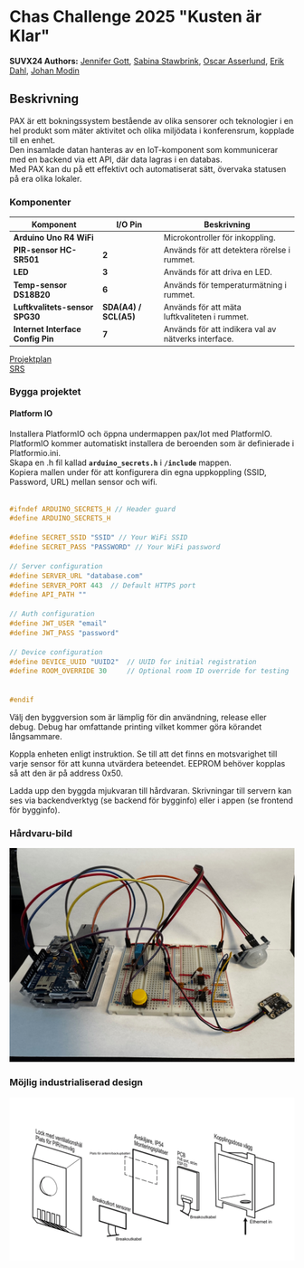 # Chas Challenge 2025 "Kusten är Klar"

**SUVX24 Authors:** [Jennifer Gott](https://github.com/simbachu), [Sabina Stawbrink](https://github.com/binasime), [Oscar Asserlund](https://github.com/NewNamesAreHard), [Erik Dahl](https://github.com/erikdsp), [Johan Modin](https://github.com/bubba-94)  

## Beskrivning

PAX är ett bokningssystem bestående av olika sensorer och teknologier i en hel produkt som mäter aktivitet och olika miljödata i konferensrum, kopplade till en enhet.  
Den insamlade datan hanteras av en IoT-komponent som kommunicerar med en backend via ett API, där data lagras i en databas.  
Med PAX kan du på ett effektivt och automatiserat sätt, övervaka statusen på era olika lokaler.  

### Komponenter

| **Komponent**                     | **I/O Pin**           | **Beskrivning**                                     |
| --------------------------------- | --------------------- | --------------------------------------------------- |
| **Arduino Uno R4 WiFi**           |                       | Microkontroller för inkoppling.                     |
| **PIR-sensor HC-SR501**           | **2**                 | Används för att detektera rörelse i rummet.         |
| **LED**                           | **3**                 | Används för att driva en LED.                       |
| **Temp-sensor DS18B20**           | **6**                 | Används för temperaturmätning i rummet.             |
| **Luftkvalitets-sensor SPG30**    | **SDA(A4) / SCL(A5)** | Används för att mäta luftkvaliteten i rummet.       |
| **Internet Interface Config Pin** | **7**                 | Används för att indikera val av nätverks interface. |

[Projektplan](https://github.com/Kusten-ar-klar-Chas-Challenge-2025/pax/blob/main/Iot/docs/PROJEKTPLAN.md)  
[SRS](https://github.com/Kusten-ar-klar-Chas-Challenge-2025/pax/blob/main/Iot/docs/SRS.md)  

### Bygga projektet

#### Platform IO

Installera PlatformIO och öppna undermappen pax/Iot med PlatformIO.  
PlatformIO kommer automatiskt installera de beroenden som är definierade i Platformio.ini.  
Skapa en .h fil kallad **`arduino_secrets.h`** i **`/include`** mappen.  
Kopiera mallen under för att konfigurera din egna uppkoppling (SSID, Password, URL) mellan sensor och wifi.  

``` cpp

#ifndef ARDUINO_SECRETS_H // Header guard 
#define ARDUINO_SECRETS_H 

#define SECRET_SSID "SSID" // Your WiFi SSID
#define SECRET_PASS "PASSWORD" // Your WiFi password 

// Server configuration
#define SERVER_URL "database.com"
#define SERVER_PORT 443  // Default HTTPS port
#define API_PATH "" 

// Auth configuration
#define JWT_USER "email"
#define JWT_PASS "password"

// Device configuration
#define DEVICE_UUID "UUID2"  // UUID for initial registration
#define ROOM_OVERRIDE 30     // Optional room ID override for testing


#endif
```

Välj den byggversion som är lämplig för din användning, release eller debug. Debug har omfattande printing vilket kommer göra körandet långsammare.

Koppla enheten enligt instruktion. Se till att det finns en motsvarighet till varje sensor för att kunna utvärdera beteendet. EEPROM behöver kopplas så att den är på address 0x50.

Ladda upp den byggda mjukvaran till hårdvaran. Skrivningar till servern kan ses via backendverktyg (se backend för bygginfo) eller i appen (se frontend för bygginfo).

### Hårdvaru-bild
![Hårdvarubild](hardware.jpeg)

### Möjlig industrialiserad design
![PAX-dosa](pax-dosa.png)

